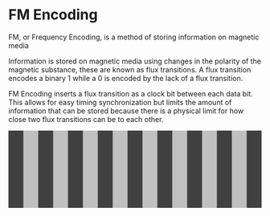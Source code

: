 # FM Encoding

FM, or Frequency Encoding, is a method of storing information on magnetic media

Information is stored on magnetic media using changes in the polarity of the magnetic substance, these are known as flux transitions.
A flux transition encodes a binary 1 while a 0 is encoded by the lack of a flux transition.

FM Encoding inserts a flux transition as a clock bit between each data bit. This allows for easy timing synchronization but limits the 
amount of information that can be stored because there is a physical limit for how close two flux transitions can be to
each other.

![A digram with dark grey sections and light grey sections](BaseDiagram.svg)

